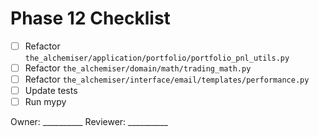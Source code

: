# Phase 12 Checklist

- [ ] Refactor `the_alchemiser/application/portfolio/portfolio_pnl_utils.py`
- [ ] Refactor `the_alchemiser/domain/math/trading_math.py`
- [ ] Refactor `the_alchemiser/interface/email/templates/performance.py`
- [ ] Update tests
- [ ] Run mypy

Owner: __________
Reviewer: __________

